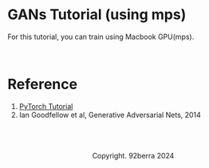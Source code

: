 # GANs Tutorial (using mps)

For this tutorial, you can train using Macbook GPU(mps).

<br/>

# Reference

1. <a href='https://pytorch.org/tutorials/'>PyTorch Tutorial</a>
2. Ian Goodfellow et al, Generative Adversarial Nets, 2014

<br/>
<br/>
<br/>

<div align='center'>
    Copyright. 92berra 2024
</div>